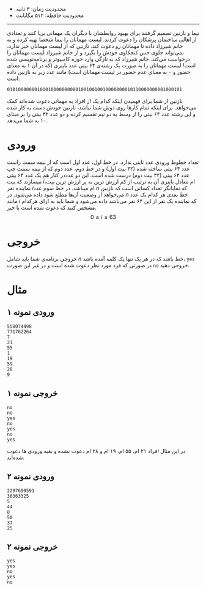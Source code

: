 + محدودیت زمان: ۳ ثانیه
+ محدودیت حافظه: ۵۱۲ مگابایت

----------
نیما و نازنین تصمیم گرفتند برای بهبود روابطشان با دیگران یک مهمانی برپا کنند و تعدادی از اهالی ساختمان پزشکان را دعوت کردند. لیست مهمانان را نیما شخصا تهیه کرده و به خانم شیرزاد داده تا مهمانان رو دعوت کند.
نازنین که از لیست مهمانان خبر ندارد، نمی‌تواند جلوی حس کنجکاوی خودش را بگیرد و از خانم شیرزاد لیست مهمانان را درخواست می‌کند. خانم شیرزاد که به تازگی وارد حوزه کامپیوتر و برنامه‌نویسی شده است! لیست مهمانان را به صورت یک رشته‌ی ۶۴ بیتی عدد باینری (که در آن ۱ به معنای حضور و ۰ به معنای عدم حضور در لیست مهمانان است) مانند عدد زیر به نازنین داده است.

```
0101000000010101000000000010010010010000000010110000000001000101
```

نازنین از شما برای فهمیدن اینکه کدام یک از افراد به مهمانی دعوت شده‌اند کمک می‌خواهد. برای اینکه تمام کارها روی دوش شما نباشد، نازنین خودش دست به کار شده و این رشته عدد ۶۴ بیتی را از وسط به دو نیم تقسیم کرده و دو عدد ۳۲ بیتی را بر مبنای ۱۰ به شما می‌دهد.

# ورودی
تعداد خطوط ورودی عدد ثابتی ندارد. در خط اول، عدد اول است که از نیمه سمت راست عدد ۶۴ بیتی ساخته شده (۳۲ بیت اول) و در خط دوم، عدد دوم که از نیمه سمت چپ عدد ۶۴ بیتی (۳۲ بیت دوم) درست شده است. این دو عدددر کنار هم یک عدد ۶۴ بیتی میسازند که بیت $i$ام معادل باینری آن به ترتیب از کم ارزش ترین به پر ارزش ترین بیت، نماینده نفر $i$ام میباشد. در خط سوم عدد $n$ که نمایانگر تعداد کسانی است که نازنین می‌خواهد از وضعیت آن‌ها مطلع شود داده می‌شود. در $n$ خط بعدی هر کدام یک عدد مانند $i$ که نماینده یک نفر از این ۶۴ نفر می‌باشد داده می‌شود و شما باید به ازای هرکدام مشخص کنید که دعوت شده است یا خیر.
$$0 \le i \le63$$

# خروجی
خروجی برنامه‌ی شما باید شامل $n$ خط باشد که در هر یک تنها یک کلمه آمده باشد، ```yes``` در صورتی که فرد مورد نظر دعوت شده است و در غیر این صورت ```no```  خروجی دهید.

# مثال
## ورودی نمونه ۱
```
558074498
771762264
7
21
55
1
19
59
28
9
```

## خروجی نمونه ۱
```
no
no
yes
no
yes
no
yes
```

در این مثال افراد ۲۱ ام، ۵۵ ام، ۱۹ ام و ۲۸ ام دعوت نشده و بقیه ورودی ها دعوت شده‌اند.

## ورودی نمونه ۲
```
2297690591
36363325
5
44
8
50
37
25
```

## خروجی نمونه ۲
```
yes
yes
no
yes
no
```